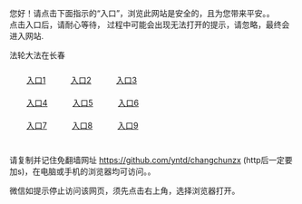 您好！请点击下面指示的“入口”，浏览此网站是安全的，且为您带来平安。。 <br/>
点击入口后，请耐心等待， 过程中可能会出现无法打开的提示，请忽略，最终会进入网站. </br>

法轮大法在长春<br/>
<div style="padding:10px"><a style="margin:20px" target="_blank" href="https://dr4mza8zge6vi.cloudfront.net/2Qpsp?ggjej" id="ccLink1" rel="nofollow">入口1</a> <a target="_blank" style="margin:20px" href="https://d28o9jv72ela62.cloudfront.net/2Qpsp?adczy" id="ccLink2" rel="nofollow">入口2</a> <a style="margin:20px" target="_blank" href="https://d2qh8ez0z7q45k.cloudfront.net/2Qpsp?dzkxvbrr" id="ccLink3" rel="nofollow">入口3</a></div>

<div style="padding:10px" ><a style="margin:20px" target="_blank" href="https://dr4mza8zge6vi.cloudfront.net/2Qpsp?ggjej" id="ccLink4" rel="nofollow">入口4</a> <a style="margin:20px" href="https://d28o9jv72ela62.cloudfront.net/2Qpsp?adczy" target="_blank" id="ccLink5" rel="nofollow">入口5</a> <a style="margin:20px" href="https://d2qh8ez0z7q45k.cloudfront.net/2Qpsp?dzkxvbrr" target="_blank" id="ccLink6" rel="nofollow">入口6</a></div>

<div style="padding:10px"><a style="margin:20px" target="_blank" href="https://dr4mza8zge6vi.cloudfront.net/2Qpsp?ggjej" id="ccLink7" rel="nofollow">入口7</a> <a style="margin:20px" href="https://d28o9jv72ela62.cloudfront.net/2Qpsp?adczy" target="_blank" id="ccLink8" rel="nofollow">入口8</a> <a style="margin:20px" target="_blank" href="https://d2qh8ez0z7q45k.cloudfront.net/2Qpsp?dzkxvbrr" id="ccLink9" rel="nofollow">入口9</a></div>

<br/>



请复制并记住免翻墙网址 https://github.com/yntd/changchunzx (http后一定要加s)，在电脑或手机的浏览器均可访问。。<br/>

微信如提示停止访问该网页，须先点击右上角，选择浏览器打开。
